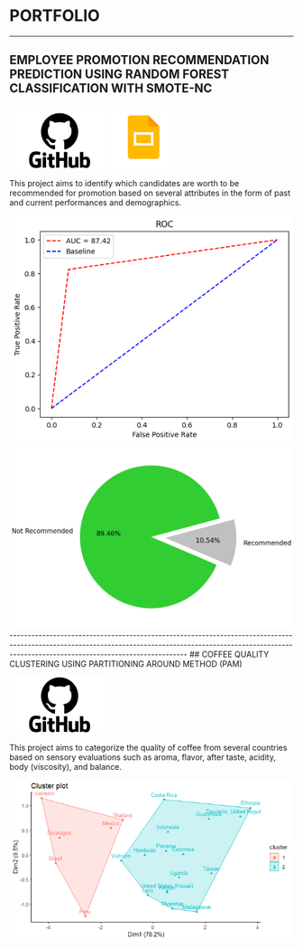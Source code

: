 # PORTFOLIO
---
## EMPLOYEE PROMOTION RECOMMENDATION PREDICTION USING RANDOM FOREST CLASSIFICATION WITH SMOTE-NC

[![View on GitHub](GitHub-logo1.png)](https://github.com/putrinurdianti/employee_promotion_recommendation_prediction)
[![View on Slides](gslides1.png)](https://docs.google.com/presentation/d/1j3ZKoYccuqNorLleTpSnSP4914O_tiiNqOobVd4Wags/edit?usp=sharing)

This project aims to identify which candidates are worth to be recommended for promotion based on several attributes in the form of past and current performances and demographics.

<center><img src="roc employee promotion.png"/></center>
<center><img src="pred.png"/></center>
-------------------------------------------------------------------------------------------------------------------------------------------------------------------------------------------------------------
## COFFEE QUALITY CLUSTERING USING PARTITIONING AROUND METHOD (PAM)

[![View on GitHub](GitHub-logo1.png)](https://github.com/putrinurdianti/coffee_quality_clustering/blob/main/coffee%20quality%20clustering.R)


This project aims to categorize the quality of coffee from several countries based on sensory evaluations such as aroma, flavor, after taste, acidity, body (viscosity), and balance.

<center><img src="Cluster Plot.png"/></center>
